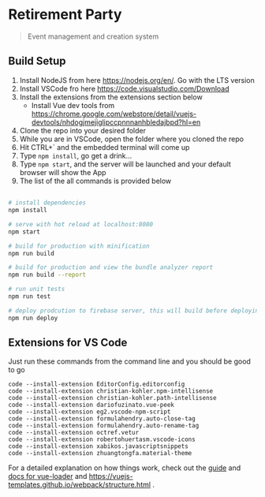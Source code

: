 # Retirement Party

> Event management and creation system

## Build Setup

1. Install NodeJS from here https://nodejs.org/en/. Go with the LTS version
2. Install VSCode fro here https://code.visualstudio.com/Download
3. Install the extensions from the extensions section below
   * Install Vue dev tools from https://chrome.google.com/webstore/detail/vuejs-devtools/nhdogjmejiglipccpnnnanhbledajbpd?hl=en
4. Clone the repo into your desired folder
5. While you are in VSCode, open the folder where you cloned the repo
6. Hit CTRL+\` and the embedded terminal will come up
7. Type `npm install`, go get a drink...
8. Type `npm start`, and the server will be launched and your default browser will show the App
9. The list of the all commands is provided below

##

``` bash
# install dependencies
npm install

# serve with hot reload at localhost:8080
npm start

# build for production with minification
npm run build

# build for production and view the bundle analyzer report
npm run build --report

# run unit tests
npm run test

# deploy prodcution to firebase server, this will build before deploying
npm run deploy
```

## Extensions for VS Code
Just run these commands from the command line and you should be good to go
```
code --install-extension EditorConfig.editorconfig
code --install-extension christian-kohler.npm-intellisense
code --install-extension christian-kohler.path-intellisense
code --install-extension dariofuzinato.vue-peek
code --install-extension eg2.vscode-npm-script
code --install-extension formulahendry.auto-close-tag
code --install-extension formulahendry.auto-rename-tag
code --install-extension octref.vetur
code --install-extension robertohuertasm.vscode-icons
code --install-extension xabikos.javascriptsnippets
code --install-extension zhuangtongfa.material-theme
```
For a detailed explanation on how things work, check out the [guide](http://vuejs-templates.github.io/webpack/) and [docs for vue-loader](http://vuejs.github.io/vue-loader) and https://vuejs-templates.github.io/webpack/structure.html .
